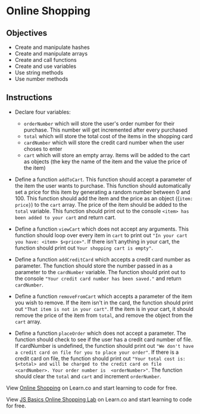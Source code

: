 # Online Shopping

## Objectives
+ Create and manipulate hashes
+ Create and manipulate arrays
+ Create and call functions
+ Create and use variables
+ Use string methods
+ Use number methods


## Instructions

+ Declare four variables: 
	+ `orderNumber` which will store the user's order number for their purchase. This number will get incremented after every purchased
	+ `total` which will store the total cost of the items in the shopping card
	+ `cardNumber` which will store the credit card number when the user choses to enter 
	+ `cart` which will store an empty array. Items will be added to the cart as objects (the key the name of the item and the value the price of the item)
 

+ Define a function `addToCart`. This function should accept a parameter of the item the user wants to purchase. This function should automatically set a price for this item by generating a random number between 0 and 100. This function should add the item and the price as an object ({`item: price}`) to the `cart` array. The price of the item should be added to the `total` variable. This function should print out to the console `<item> has been added to your cart` and return cart.

+ Define a function `viewCart` which does not accept any arguments. This function should loop over every item in `cart` to print out `"In your cart you have: <item> $<price>"`. If there isn't anything in your cart, the function should print out `Your shopping cart is empty"`.

+ Define a function `addCreditCard` which accepts a credit card number as parameter. The function should store the number passed in as a parameter to the `cardNumber` variable. The function should print out to the console `"Your credit card number has been saved."` and return `cardNumber`.

+ Define a function `removeFromCart` which accepts a parameter of the item you wish to remove. If the item isn't in the card, the function should print out `"That item is not in your cart"`. If the item is in your cart, it should remove the price of the item from `total`, and remove the object from the `cart` array.

+ Define a function `placeOrder` which does not accept a parameter. The function should check to see if the user has a credit card number of file. If cardNumber is undefined, the function should print out `"We don't have a credit card on file for you to place your order"`. If there is a credit card on file, the function should print out `"Your total cost is: $<total> and will be charged to the credit card on file <cardNumber>. Your order number is  <orderNumber>"`. The function should clear the `total` and `cart` and increment `orderNumber`.

<p data-visibility='hidden'>View <a href='https://learn.co/lessons/js-basics-online-shopping-lab' title='Online Shopping'>Online Shopping</a> on Learn.co and start learning to code for free.</p>

<p data-visibility='hidden'>View <a href='https://learn.co/lessons/js-basics-online-shopping-lab'>JS Basics Online Shopping Lab</a> on Learn.co and start learning to code for free.</p>
